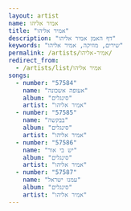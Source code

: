```yaml
---
layout: artist
name: אמיר אליהו
title: "אמיר אליהו"
description: "דף האמן אמיר אליהו"
keywords: "שירים, מוזיקה, אמיר אליהו"
permalink: /artists/אמיר-אליהו/
redirect_from:
  - /artists/list/אמיר אליהו
songs:
  - number: "57584"
    name: "אעופה אשכונה"
    album: "סינגלים"
    artist: "אמיר אליהו"
  - number: "57585"
    name: "בבקשה"
    album: "סינגלים"
    artist: "אמיר אליהו"
  - number: "57586"
    name: "יש בי אור"
    album: "סינגלים"
    artist: "אמיר אליהו"
  - number: "57587"
    name: "עמנו ישראל"
    album: "סינגלים"
    artist: "אמיר אליהו"
---
```

